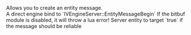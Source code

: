 <function name="EntityMessageBegin" parent="HolyLib" type="libraryfunc">
	<description>
		Allows you to create an entity message.<br>
		A direct engine bind to `IVEngineServer::EntityMessageBegin`
		<note>
			If the bitbuf module is disabled, it will throw a lua error!
		</note>
	</description>
	<realm>Server</realm>
	<args>
		<arg name="ent" type="Entity">entity to target</arg>
		<arg name="reliable" type="boolean" default="false">`true` if the message should be reliable</arg>
	</args>
</function>